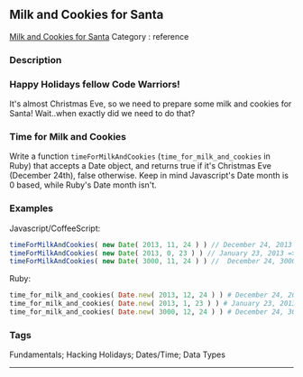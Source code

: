## Milk and Cookies for Santa
[Milk and Cookies for Santa](https://www.codewars.com/kata/milk-and-cookies-for-santa)
Category : reference

### Description
### Happy Holidays fellow Code Warriors!
It's almost Christmas Eve, so we need to prepare some milk and cookies for Santa! Wait..when exactly did we need to do that?

### Time for Milk and Cookies
Write a function `timeForMilkAndCookies` (`time_for_milk_and_cookies` in Ruby) that accepts a Date object, and returns true if it's Christmas Eve (December 24th), false otherwise. Keep in mind Javascript's Date month is 0 based, while Ruby's Date month isn't.

### Examples
Javascript/CoffeeScript:
```javascript
timeForMilkAndCookies( new Date( 2013, 11, 24 ) ) // December 24, 2013 => returns true
timeForMilkAndCookies( new Date( 2013, 0, 23 ) ) // January 23, 2013 => returns false
timeForMilkAndCookies( new Date( 3000, 11, 24 ) ) //  December 24, 3000 => returns true
```

Ruby:
```ruby
time_for_milk_and_cookies( Date.new( 2013, 12, 24 ) ) # December 24, 2013 => returns true
time_for_milk_and_cookies( Date.new( 2013, 1, 23 ) ) # January 23, 2013 => returns false
time_for_milk_and_cookies( Date.new( 3000, 12, 24 ) ) # December 24, 3000 => returns true
```

### Tags
Fundamentals; Hacking Holidays; Dates/Time; Data Types

- - -
